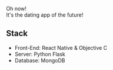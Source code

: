 Oh now!   
It's the dating app of the future!

## Stack
- Front-End: React Native & Objective C
- Server: Python Flask
- Database: MongoDB
